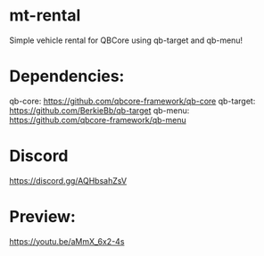 # mt-rental
Simple vehicle rental for QBCore using qb-target and qb-menu!

# Dependencies:
qb-core: https://github.com/qbcore-framework/qb-core
qb-target: https://github.com/BerkieBb/qb-target
qb-menu: https://github.com/qbcore-framework/qb-menu

# Discord
https://discord.gg/AQHbsahZsV 

# Preview:
https://youtu.be/aMmX_6x2-4s
